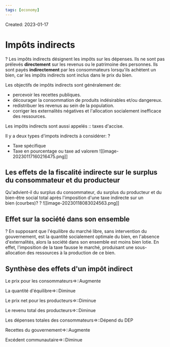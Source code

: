 ```yaml
---
tags: [economy] 
---
```

Created: 2023-01-17

# Impôts indirects
?
Les impôts indirects désignent les impôts sur les dépenses. Ils ne sont pas prélevés **directement** sur les revenus ou le patrimoine des personnes. Ils sont payés **indirectement** par les consommateurs lorsqu'ils achètent un bien, car les impôts indirects sont inclus dans le prix du bien.
<!--SR:!2023-02-04,10,230-->

Les objectifs de impôts indirects sont généralement de:
- percevoir les recettes publiques.
- décourager la consommation de produits indésirables et/ou dangereux.
- redistribuer les revenus au sein de la population.
- corriger les externalités négatives et l'allocation socialement inefficace des ressources.

Les impôts indirects sont aussi appelés :: taxes d'accise.
<!--SR:!2023-02-19,17,210-->

Il y a deux types d'impots indirects à considérer:
?
- Taxe spécifique
- Taxe en pourcentage ou taxe ad valorem
![[image-20230117160216475.png]]
<!--SR:!2023-02-03,9,230-->

## Les effets de la fiscalité indirecte sur le surplus du consommateur et du producteur
Qu'advient-il du surplus du consommateur, du surplus du producteur et du bien-être social total après l'imposition d'une taxe indirecte sur un bien (courbes)?
?
![[image-20230118083024563.png]]
<!--SR:!2023-02-07,13,244-->

## Effet sur la société dans son ensemble
?
En supposant que l'équilibre du marché libre, sans intervention du gouvernement, est la quantité socialement optimale du bien, en l'absence d'externalités, alors la société dans son ensemble est moins bien lotie. En effet, l'imposition de la taxe fausse le marché, produisant une sous-allocation des ressources à la production de ce bien.
<!--SR:!2023-02-01,7,204-->

## Synthèse des effets d'un impôt indirect 
Le prix pour les consommateurs=>::Augmente
<!--SR:!2023-02-03,9,224-->
La quantité d'équilibre=>::Diminue
<!--SR:!2023-02-01,7,204-->
Le prix net pour les producteurs=>::Diminue
<!--SR:!2023-02-05,11,244-->
Le revenu total des producteurs=>::Diminue
<!--SR:!2023-02-04,10,244-->
Les dépenses totales des consommateurs=>::Dépend du DEP
<!--SR:!2023-02-02,8,224-->
Recettes du gouvernement=>::Augmente
<!--SR:!2023-02-06,12,244-->
Excédent communautaire=>::Diminue
<!--SR:!2023-02-07,13,244-->



